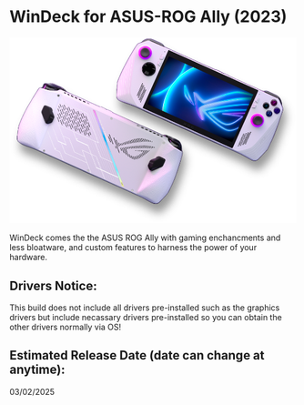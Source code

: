 # WinDeck for ASUS-ROG Ally (2023)
![Alt text](images/rog_ally_img.png)

WinDeck comes the the ASUS ROG Ally with gaming enchancments and less bloatware, and custom features to harness the power of your hardware.

## Drivers Notice:
This build does not include all drivers pre-installed such as the graphics drivers but include necassary drivers pre-installed so you can obtain the other drivers normally via OS!

## Estimated Release Date (date can change at anytime):
03/02/2025
